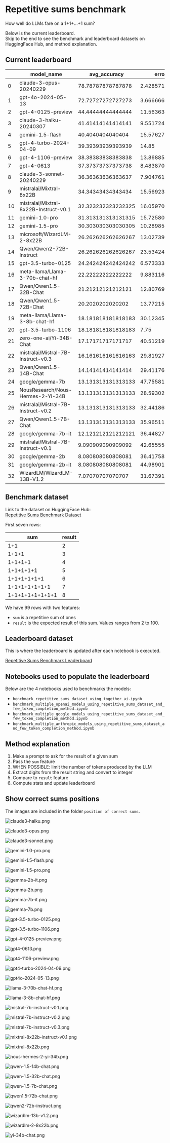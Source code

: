 # Repetitive sums benchmark  

How well do LLMs fare on a 1+1+...+1 sum?  

Below is the current leaderboard.  
Skip to the end to see the benchmark and leaderboard datasets on HuggingFace Hub, and method explanation.  

## Current leaderboard

|   | model_name                            | avg_accuracy | error_mean        | error_median   | error_std         | error_min   | error_max   | parsing_failure_count   |
|---|---------------------------------------|--------------|-------------------|----------------|-------------------|-------------|-------------|-------------------------|
| 0 | claude-3-opus-20240229                | 78.78787878787878 | 2.4285714285714284 | 2.0            | 1.2873006086935783 | 1           | 4           | 0                       |
| 1 | gpt-4o-2024-05-13                     | 72.72727272727273 | 3.6666666666666665 | 2.0            | 3.2581259360842107 | 1           | 12          | 0                       |
| 2 | gpt-4-0125-preview                    | 44.44444444444444 | 11.563636363636364 | 9.0            | 9.681528109342374  | 1           | 34          | 0                       |
| 3 | claude-3-haiku-20240307               | 41.41414141414141 | 9.551724137931034  | 5.0            | 9.756999132054688  | 1           | 33          | 0                       |
| 4 | gemini-1.5-flash                      | 40.4040404040404  | 15.576271186440678 | 13.0           | 12.512343408824837 | 1           | 42          | 0                       |
| 5 | gpt-4-turbo-2024-04-09                | 39.39393939393939 | 14.85              | 10.5           | 12.588432947265384 | 1           | 41          | 0                       |
| 6 | gpt-4-1106-preview                    | 38.38383838383838 | 13.868852459016393 | 9.0            | 11.971459685206959 | 1           | 42          | 0                       |
| 7 | gpt-4-0613                            | 37.37373737373738 | 8.483870967741936  | 5.5            | 7.885953346285978  | 1           | 30          | 0                       |
| 8 | claude-3-sonnet-20240229              | 36.36363636363637 | 7.904761904761905  | 5.0            | 8.025592703897198  | 1           | 30          | 0                       |
| 9 | mistralai/Mixtral-8x22B               | 34.34343434343434 | 15.569230769230769 | 11.0           | 13.677044215090424 | 1           | 43          | 0                       |
| 10 | mistralai/Mixtral-8x22B-Instruct-v0.1 | 32.323232323232325 | 16.059701492537314 | 11.0           | 13.026640066597936 | 1           | 43          | 0                       |
| 11 | gemini-1.0-pro                        | 31.313131313131315 | 15.725806451612904 | 6.0            | 35.22674531381729  | 1           | 273         | 6                       |
| 12 | gemini-1.5-pro                        | 30.303030303030305 | 10.289855072463768 | 9.0            | 7.677510030785032  | 1           | 28          | 0                       |
| 13 | microsoft/WizardLM-2-8x22B            | 26.262626262626267 | 13.027397260273972 | 10.0           | 10.825603142986392 | 1           | 38          | 0                       |
| 14 | Qwen/Qwen2-72B-Instruct               | 26.262626262626267 | 23.534246575342465 | 22.0           | 15.923499573290364 | 1           | 54          | 0                       |
| 15 | gpt-3.5-turbo-0125                    | 24.242424242424242 | 6.573333333333333  | 6.0            | 5.131180079573217  | 1           | 20          | 0                       |
| 16 | meta-llama/Llama-3-70b-chat-hf        | 22.22222222222222  | 9.883116883116884  | 8.0            | 7.290899204476962  | 1           | 26          | 0                       |
| 17 | Qwen/Qwen1.5-32B-Chat                 | 21.21212121212121  | 12.807692307692308 | 11.0           | 9.45812052979047   | 1           | 36          | 0                       |
| 18 | Qwen/Qwen1.5-72B-Chat                 | 20.2020202020202   | 13.772151898734178 | 9.0            | 11.787596008895905 | 1           | 40          | 0                       |
| 19 | meta-llama/Llama-3-8b-chat-hf         | 18.181818181818183 | 30.123456790123456 | 29.0           | 21.926230134276036 | 1           | 69          | 0                       |
| 20 | gpt-3.5-turbo-1106                    | 18.181818181818183 | 7.75               | 6.5            | 6.081940479813988  | 1           | 23          | 5                       |
| 21 | zero-one-ai/Yi-34B-Chat               | 17.17171717171717  | 40.51219512195122  | 29.5           | 60.79884743515242  | 1           | 340         | 0                       |
| 22 | mistralai/Mistral-7B-Instruct-v0.3    | 16.161616161616163 | 29.819277108433734 | 28.0           | 21.680689721227232 | 1           | 69          | 0                       |
| 23 | Qwen/Qwen1.5-14B-Chat                 | 14.14141414141414  | 29.41176470588235  | 30.0           | 16.92862756907804  | 1           | 60          | 0                       |
| 24 | google/gemma-7b                       | 13.131313131313133 | 47.75581395348837  | 54.0           | 29.661199073978047 | 1           | 99          | 0                       |
| 25 | NousResearch/Nous-Hermes-2-Yi-34B     | 13.131313131313133 | 28.593023255813954 | 26.5           | 22.533832293048103 | 1           | 79          | 0                       |
| 26 | mistralai/Mistral-7B-Instruct-v0.2    | 13.131313131313133 | 32.44186046511628  | 31.5           | 23.469431758911064 | 1           | 74          | 0                       |
| 27 | Qwen/Qwen1.5-7B-Chat                  | 13.131313131313133 | 35.96511627906977  | 35.5           | 24.2586298407603   | 1           | 78          | 0                       |
| 28 | google/gemma-7b-it                    | 12.121212121212121 | 36.44827586206897  | 36.0           | 24.081624095683534 | 1           | 78          | 0                       |
| 29 | mistralai/Mistral-7B-Instruct-v0.1    | 9.090909090909092  | 42.65555555555556  | 44.0           | 24.444002095645775 | 1           | 84          | 0                       |
| 30 | google/gemma-2b                       | 8.080808080808081  | 36.417582417582416 | 35.0           | 24.62476889189507  | 1           | 80          | 0                       |
| 31 | google/gemma-2b-it                    | 8.080808080808081  | 44.989010989010985 | 45.0           | 26.357581454338714 | 1           | 89          | 0                       |
| 32 | WizardLM/WizardLM-13B-V1.2            | 7.07070707070707   | 31.67391304347826  | 29.5           | 23.960181572837556 | 1           | 80          | 0                       |

## Benchmark dataset  
Link to the dataset on HuggingFace Hub:   
[Repetitive Sums Benchmark Dataset](https://huggingface.co/datasets/the-french-artist/repetitive_sums_benchmark)

First seven rows:   

| sum                     | result |
|-------------------------|--------|
| 1+1                     | 2      |
| 1+1+1                   | 3      |
| 1+1+1+1                 | 4      |
| 1+1+1+1+1               | 5      |
| 1+1+1+1+1+1             | 6      |
| 1+1+1+1+1+1+1           | 7      |
| 1+1+1+1+1+1+1+1         | 8      |

We have 99 rows with two features:  
* `sum` is a repetitive sum of ones  
* `result` is the expected result of this sum. Values ranges from 2 to 100.  

## Leaderboard dataset  

This is where the leaderboard is updated after each notebook is executed.  

[Repetitive Sums Benchmark Leaderboard](https://huggingface.co/datasets/the-french-artist/repetitive_sums_benchmark_leaderboard/viewer/default/train)

## Notebooks used to populate the leaderboard  

Below are the 4 notebooks used to benchmarks the models:  
* `benchmark_repetitive_sums_dataset_using_together_ai.ipynb`
* `benchmark_multiple_openai_models_using_repetitive_sums_dataset_and_few_token_completion_method.ipynb`
* `benchmark_multiple_google_models_using_repetitive_sums_dataset_and_few_token_completion_method.ipynb`
* `benchmark_multiple_anthropic_models_using_repetitive_sums_dataset_and_few_token_completion_method.ipynb`

## Method explanation  

1. Make a prompt to ask for the result of a given sum  
2. Pass the `sum` feature  
3. WHEN POSSIBLE: limit the number of tokens produced by the LLM  
4. Extract digits from the result string and convert to integer  
5. Compare to `result` feature  
6. Compute stats and update leaderboard

## Show correct sums positions  

The images are included in the folder `position of correct sums`.  

![claude3-haiku.png](./position%20of%20correct%20sums/claude3-haiku.png)

![claude3-opus.png](./position%20of%20correct%20sums/claude3-opus.png)

![claude3-sonnet.png](./position%20of%20correct%20sums/claude3-sonnet.png)

![gemini-1.0-pro.png](./position%20of%20correct%20sums/gemini-1.0-pro.png)

![gemini-1.5-flash.png](./position%20of%20correct%20sums/gemini-1.5-flash.png)

![gemini-1.5-pro.png](./position%20of%20correct%20sums/gemini-1.5-pro.png)

![gemma-2b-it.png](./position%20of%20correct%20sums/gemma-2b-it.png)

![gemma-2b.png](./position%20of%20correct%20sums/gemma-2b.png)

![gemma-7b-it.png](./position%20of%20correct%20sums/gemma-7b-it.png)

![gemma-7b.png](./position%20of%20correct%20sums/gemma-7b.png)

![gpt-3.5-turbo-0125.png](./position%20of%20correct%20sums/gpt-3.5-turbo-0125.png)

![gpt-3.5-turbo-1106.png](./position%20of%20correct%20sums/gpt-3.5-turbo-1106.png)

![gpt-4-0125-preview.png](./position%20of%20correct%20sums/gpt-4-0125-preview.png)

![gpt4-0613.png](./position%20of%20correct%20sums/gpt4-0613.png)

![gpt4-1106-preview.png](./position%20of%20correct%20sums/gpt4-1106-preview.png)

![gpt4-turbo-2024-04-09.png](./position%20of%20correct%20sums/gpt4-turbo-2024-04-09.png)

![gpt4o-2024-05-13.png](./position%20of%20correct%20sums/gpt4o-2024-05-13.png)

![llama-3-70b-chat-hf.png](./position%20of%20correct%20sums/llama-3-70b-chat-hf.png)

![llama-3-8b-chat-hf.png](./position%20of%20correct%20sums/llama-3-8b-chat-hf.png)

![mistral-7b-instruct-v0.1.png](./position%20of%20correct%20sums/mistral-7b-instruct-v0.1.png)

![mistral-7b-instruct-v0.2.png](./position%20of%20correct%20sums/mistral-7b-instruct-v0.2.png)

![mistral-7b-instruct-v0.3.png](./position%20of%20correct%20sums/mistral-7b-instruct-v0.3.png)

![mixtral-8x22b-instruct-v0.1.png](./position%20of%20correct%20sums/mixtral-8x22b-instruct-v0.1.png)

![mixtral-8x22b.png](./position%20of%20correct%20sums/mixtral-8x22b.png)

![nous-hermes-2-yi-34b.png](./position%20of%20correct%20sums/nous-hermes-2-yi-34b.png)

![qwen-1.5-14b-chat.png](./position%20of%20correct%20sums/qwen-1.5-14b-chat.png)

![qwen-1.5-32b-chat.png](./position%20of%20correct%20sums/qwen-1.5-32b-chat.png)

![qwen-1.5-7b-chat.png](./position%20of%20correct%20sums/qwen-1.5-7b-chat.png)

![qwen1.5-72b-chat.png](./position%20of%20correct%20sums/qwen1.5-72b-chat.png)

![qwen2-72b-instruct.png](./position%20of%20correct%20sums/qwen2-72b-instruct.png)

![wizardlm-13b-v1.2.png](./position%20of%20correct%20sums/wizardlm-13b-v1.2.png)

![wizardlm-2-8x22b.png](./position%20of%20correct%20sums/wizardlm-2-8x22b.png)

![yi-34b-chat.png](./position%20of%20correct%20sums/yi-34b-chat.png)
